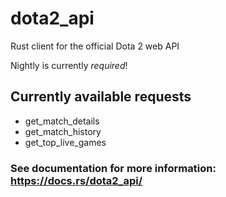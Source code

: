 # dota2_api
Rust client for the official Dota 2 web API

Nightly is currently *required*!

## Currently available requests
* get_match_details
* get_match_history
* get_top_live_games

### See documentation for more information: https://docs.rs/dota2_api/
